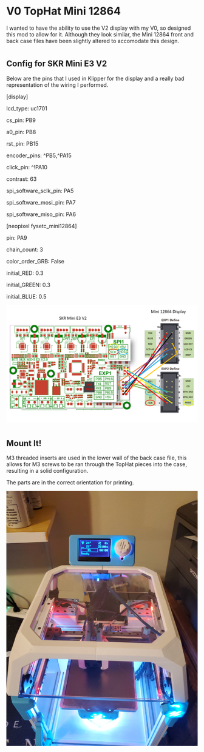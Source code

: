 # V0 TopHat Mini 12864

I wanted to have the ability to use the V2 display with my V0, so designed this mod to allow for it. Although they look similar, the Mini 12864 front and back case files have been slightly altered to accomodate this design.

#

## Config for SKR Mini E3 V2

Below are the pins that I used in Klipper for the display and a really bad representation of the wiring I performed.


[display]

lcd_type: uc1701

cs_pin: PB9

a0_pin: PB8

rst_pin: PB15

encoder_pins: ^PB5,^PA15

click_pin: ^!PA10

contrast: 63


spi_software_sclk_pin: PA5

spi_software_mosi_pin: PA7

spi_software_miso_pin: PA6


[neopixel fysetc_mini12864]

pin: PA9

chain_count: 3

color_order_GRB: False

initial_RED: 0.3

initial_GREEN: 0.3

initial_BLUE: 0.5


![Wiring](Images/Mini_E3_V2_Mini_12864_Wiring.png)


#

## Mount It!

M3 threaded inserts are used in the lower wall of the back case file, this allows for M3 screws to be ran through the TopHat pieces into the case, resulting in a solid configuration. 

The parts are in the correct orientation for printing.




![TopHat Mini 12864 1](Images/TopHat_Mini_12864_Front.jpg)

